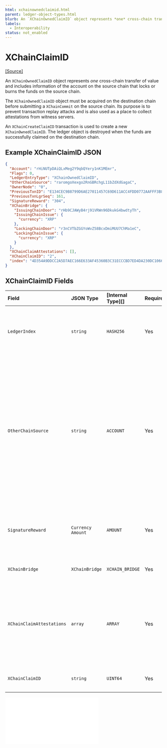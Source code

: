 ```yaml
---
html: xchainownedclaimid.html
parent: ledger-object-types.html
blurb: An `XChainOwnedClaimID` object represents *one* cross-chain transfer of value. 
labels:
  - Interoperability
status: not_enabled
---
```

# XChainClaimID
[[Source]](https://github.com/seelabs/rippled/blob/xchain/src/ripple/protocol/impl/LedgerFormats.cpp#L282-L295 "Source")

An `XChainOwnedClaimID` object represents *one* cross-chain transfer of value and includes information of the account on the source chain that locks or burns the funds on the source chain.

The `XChainOwnedClaimID` object must be acquired on the destination chain before submitting a `XChainCommit` on the source chain. Its purpose is to prevent transaction replay attacks and is also used as a place to collect attestations from witness servers.

An `XChainCreateClaimID` transaction is used to create a new `XChainOwnedClaimID`. The ledger object is destroyed when the funds are successfully claimed on the destination chain.


## Example XChainClaimID JSON

```json
{
  "Account": "rHiNUTpDAiQLxMeg2Y9qbQYery1nK1MEmr",
  "Flags": 0,
  "LedgerEntryType": "XChainOwnedClaimID",
  "OtherChainSource": "raromgoXexgo2RnGBRchgL11bZdXdGagaC",
  "OwnerNode": "0",
  "PreviousTxnID": "E134CEC9B8799D6AE27011457C69D611ACC4FDD0772AAFFF3B85095EF0195572",
  "PreviousTxnLgrSeq": 161,
  "SignatureReward": "304",
  "XChainBridge": {
    "IssuingChainDoor": "rHb9CJAWyB4rj91VRWn96DkukG4bwdtyTh",
    "IssuingChainIssue": {
      "currency": "XRP"
    },
    "LockingChainDoor": "r3nCVTbZGGYoWvZ58BcxDmiMUU7ChMa1eC",
    "LockingChainIssue": {
      "currency": "XRP"
    }
  },
  "XChainClaimAttestations": [],
  "XChainClaimID": "2",
  "index": "4D354A9DDCC2A5D7AEC166E633AF45360B3C31ECCCBD7ED4DA230DC1066E969E"
}
```


## XChainClaimID Fields

| Field                     | JSON Type         | [Internal Type][] | Required? | Description     |
|:--------------------------|:------------------|:------------------|:----------|:----------------|
| `LedgerIndex`             | `string`          | `HASH256`         | Yes       | The ledger index is a hash of a unique prefix for `XChainOwnedClaimID`s, the actual `XChainClaimID` value, and the fields in `XChainBridge`. |
| `OtherChainSource`        | `string`          | `ACCOUNT`         | Yes       | The account that must send the corresponding `XChainCommit` on the source chain. The destination may be specified in the `XChainCommit` transaction, which means that if the `OtherChainSource` isn't specified, another account can try to specify a different destination and steal the funds. This also allows tracking only a single set of signatures, since we know which account will send the `XChainCommit` transaction. |
| `SignatureReward`         | `Currency Amount` | `AMOUNT`          | Yes       | The total amount to pay the witness servers for their signatures. It must be at least the value of `SignatureReward` in the `Bridge` ledger object. |
| `XChainBridge`            | `XChainBridge`    | `XCHAIN_BRIDGE`   | Yes       | The door accounts and assets of the bridge this object correlates to. |
| `XChainClaimAttestations` | `array`           | `ARRAY`           | Yes       | Attestations collected from the witness servers. This includes the parameters needed to recreate the message that was signed, including the amount, which chain (locking or issuing), optional destination, and reward account for that signature. |
| `XChainClaimID`           | `string`          | `UINT64`          | Yes       | The unique sequence number for a cross-chain transfer. |


<embed src="/docs/xls-38d-cross-chain-bridge/snippets/_xchainbridge-serialization.md" />